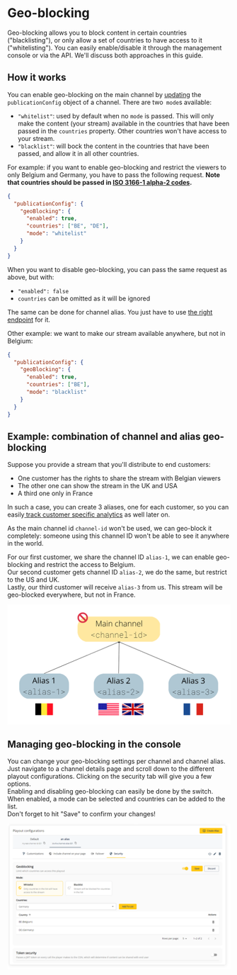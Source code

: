# Geo-blocking

Geo-blocking allows you to block content in certain countries ("blacklisting"), or only allow a set of countries to have access to it ("whitelisting"). You can easily enable/disable it through the management console or via the API. We'll discuss both approaches in this guide.

## How it works

You can enable geo-blocking on the main channel by [updating](https://developers.theo.live/reference/update-channel) the `publicationConfig` object of a channel. There are two` mode`s available:

- `"whitelist"`: used by default when no `mode` is passed. This will only make the content (your stream) available in the countries that have been passed in the `countries` property. Other countries won't have access to your stream.
- `"blacklist"`: will bock the content in the countries that have been passed, and allow it in all other countries.

For example: if you want to enable geo-blocking and restrict the viewers to only Belgium and Germany, you have to pass the following request. **Note that countries should be passed in [ISO 3166-1 alpha-2 codes](https://en.wikipedia.org/wiki/ISO_3166-1_alpha-2).**

```json Enable geo-blocking on a channel
{
  "publicationConfig": {
    "geoBlocking": {
      "enabled": true,
      "countries": ["BE", "DE"],
      "mode": "whitelist"
    }
  }
}
```

When you want to disable geo-blocking, you can pass the same request as above, but with:

- `"enabled": false`
- `countries` can be omitted as it will be ignored

The same can be done for channel alias. You just have to use [the right endpoint](https://developers.theo.live/reference/update-channel-alias) for it.

Other example: we want to make our stream available anywhere, but not in Belgium:

```json Use blacklist geo-block
{
  "publicationConfig": {
    "geoBlocking": {
      "enabled": true,
      "countries": ["BE"],
      "mode": "blacklist"
    }
  }
}
```

## Example: combination of channel and alias geo-blocking

Suppose you provide a stream that you'll distribute to end customers:

- One customer has the rights to share the stream with Belgian viewers
- The other one can show the stream in the UK and USA
- A third one only in France

In such a case, you can create 3 aliases, one for each customer, so you can easily[ track customer specific analytics](multi-channel.md) as well later on.

As the main channel id `channel-id` won't be used, we can geo-block it completely: someone using this channel ID won't be able to see it anywhere in the world.

For our first customer, we share the channel ID `alias-1`, we can enable geo-blocking and restrict the access to Belgium.  
Our second customer gets channel ID `alias-2`, we do the same, but restrict to the US and UK.  
Lastly, our third customer will receive `alias-3` from us. This stream will be geo-blocked everywhere, but not in France.

![Example of geo-blocking setup with channel and aliases](../assets/img/48b69bf-Geoblocking.png)

## Managing geo-blocking in the console

You can change your geo-blocking settings per channel and channel alias. Just navigate to a channel details page and scroll down to the different playout configurations. Clicking on the security tab will give you a few options.  
Enabling and disabling geo-blocking can easily be done by the switch. When enabled, a mode can be selected and countries can be added to the list.  
Don't forget to hit "Save" to confirm your changes!

![Geo-blocking settings in the console](../assets/img/a24f145-geoblock.PNG)
